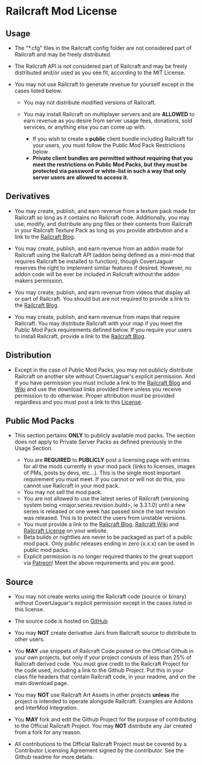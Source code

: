 # Railcraft Mod License

## Usage

* The "*.cfg" files in the Railcraft config folder are not considered part of Railcraft and may be freely distributed.

* The Railcraft API is not considered part of Railcraft and may be freely distributed and/or used as you see fit, according to the MIT License.

* You may not use Railcraft to generate revenue for yourself except in the cases listed below.

  * You may not distribute modified versions of Railcraft.

  * You may install Railcraft on multiplayer servers and are **ALLOWED** to earn revenue as you desire from server usage fees, donations, sold services, or anything else you can come up with.
    * If you wish to create a **public** client bundle including Railcraft for your users, you must follow the Public Mod Pack Restrictions below.
    * **Private client bundles are permitted without requiring that you meet the restrictions on Public Mod Packs, but they must be protected via password or white-list in such a way that only server users are allowed to access it.**

## Derivatives

* You may create, publish, and earn revenue from a texture pack made for Railcraft so long as it contains no Railcraft code. Additionally, you may use, modify, and distribute any png files or their contents from Railcraft in your Railcraft Texture Pack as long as you provide attribution and a link to the [Railcraft Blog](https://railcraft.info/).

* You may create, publish, and earn revenue from an addon made for Railcraft using the Railcraft API (addon being defined as a mini-mod that requires Railcraft be installed to function), though CovertJaguar reserves the right to implement similar features if desired. However, no addon code will be ever be included in Railcraft without the addon makers permission.

* You may create, publish, and earn revenue from videos that display all or part of Railcraft. You should but are not required to provide a link to the [Railcraft Blog](https://railcraft.info/).

* You may create, publish, and earn revenue from maps that require Railcraft. You may distribute Railcraft with your map if you meet the Public Mod Pack requirements defined below. If you require your users to install Railcraft, provide a link to the [Railcraft Blog](https://railcraft.info/).

## Distribution

* Except in the case of Public Mod Packs, you may not publicly distribute Railcraft on another site without CovertJaguar's explicit permission. And if you have permission you must include a link to the [Railcraft Blog](https://railcraft.info/) and [Wiki](https://railcraft.info/wiki) and use the download links provided there unless you receive permission to do otherwise. Proper attribution must be provided regardless and you must post a link to this [License](https://railcraft.info/wiki/info:license).

## Public Mod Packs

* This section pertains **ONLY** to publicly available mod packs. The section does not apply to Private Server Packs as defined previously in the Usage Section.

  * You are **REQUIRED** to **PUBLICLY** post a licensing page with entries for all the mods currently in your mod pack (links to licenses, images of PMs, posts by devs, etc...). This is the single most important requirement you must meet. If you cannot or will not do this, you cannot use Railcraft in your mod pack.
  * You may not sell the mod pack.
  * You are not allowed to use the latest series of Railcraft (versioning system being <major.series.revision.build>, ie 3.3.1.0) until a new series is released or one week has passed since the last revision was released. This is to protect the users from unstable versions.
  * You must provide a link to the [Railcraft Blog](https://railcraft.info/), [Railcraft Wiki](https://railcraft.info/wiki) and [Railcraft License](https://railcraft.info/wiki/info:license) on your website.
  * Beta builds or nightlies are never to be packaged as part of a public mod pack. Only public releases ending in zero (x.x.x) can be used in public mod packs.
  * Explicit permission is no longer required thanks to the great support via [Patreon](https://www.patreon.com/CovertJaguar)! Meet the above requirements and you are good.

## Source

* You may not create works using the Railcraft code (source or binary) without CovertJaguar's explicit permission except in the cases listed in this license.

* The source code is hosted on [GitHub](https://github.com/Sm0keySa1m0n/Railcraft)

* You may **NOT** create derivative Jars from Railcraft source to distribute to other users.

* You **MAY** use snippets of Railcraft Code posted on the Official Github in your own projects, but only if your project consists of less than 25% of Railcraft derived code. You must give credit to the Railcraft Project for the code used, including a link to the Github Project. Put this in your class file headers that contain Railcraft code, in your readme, and on the main download page.

* You may **NOT** use Railcraft Art Assets in other projects **unless** the project is intended to operate alongside Railcraft. Examples are Addons and InterMod Integration.

* You **MAY** fork and edit the Github Project for the purpose of contributing to the Official Railcraft Project. You may **NOT** distribute any Jar created from a fork for any reason.

* All contributions to the Official Railcraft Project must be covered by a Contributor Licensing Agreement signed by the contributor. See the Github readme for more details.
